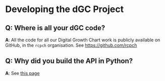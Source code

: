 # Developing the dGC Project
## Q: Where is all your dGC code?

**A**: All the code for all our Digital Growth Chart work is publicly available on GitHub, in the `rcpch` organisation. See <https://github.com/rcpch>

## Q: Why did you build the API in Python?

**A**: See [this page](why-python.md) 
